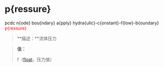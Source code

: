 # p{ressure}
pcdc n{ode} bou{ndary} a{pply} hydra{ulic}-c{onstant}-f{low}-b{oundary} <span style='color: red;'>p{ressure}</span>
> **描述：**流体压力

> 
> **值：**
> 
> f（[float](数据类型/float/)，压力值）

